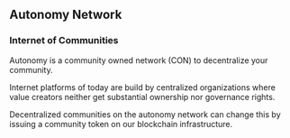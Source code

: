 Autonomy  Network
---

### Internet of Communities

Autonomy is a community owned network (CON) to decentralize your community.

Internet platforms of today are build by centralized organizations where value creators neither get substantial ownership nor governance rights.

Decentralized communities on the autonomy network can change this by issuing a community token on our blockchain infrastructure.